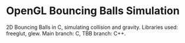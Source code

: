 # OpenGL Bouncing Balls Simulation
2D Bouncing Balls in C, simulating collision and gravity.
Libraries used: freeglut, glew.
Main branch: C, TBB branch: C++.
